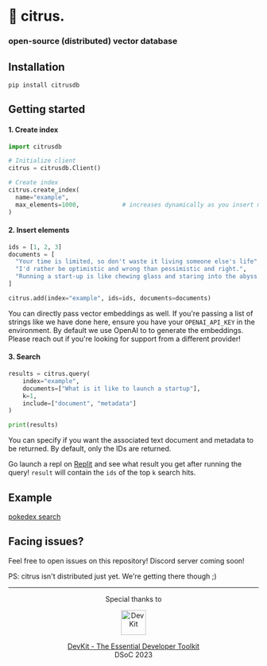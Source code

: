 # 🍋 citrus.
### open-source (distributed) vector database

## Installation

```
pip install citrusdb
```

## Getting started

#### 1. Create index
```py
import citrusdb

# Initialize client
citrus = citrusdb.Client()

# Create index
citrus.create_index(
  name="example",
  max_elements=1000,            # increases dynamically as you insert more vectors
)
```

#### 2. Insert elements
```py
ids = [1, 2, 3]
documents = [
  "Your time is limited, so don't waste it living someone else's life",
  "I'd rather be optimistic and wrong than pessimistic and right.",
  "Running a start-up is like chewing glass and staring into the abyss."
]

citrus.add(index="example", ids=ids, documents=documents)
```
You can directly pass vector embeddings as well. If you're passing a list of strings like we have done here, ensure you have your `OPENAI_API_KEY` in the environment. By default we use OpenAI to to generate the embeddings. Please reach out if you're looking for support from a different provider!

#### 3. Search
```py
results = citrus.query(
    index="example",
    documents=["What is it like to launch a startup"],
    k=1,
    include=["document", "metadata"]
)

print(results)
```
You can specify if you want the associated text document and metadata to be returned.
By default, only the IDs are returned.

Go launch a repl on [Replit](https://replit.com) and see what result you get after running the query! `result` will contain the `ids` of the top `k` search hits.

## Example
[pokedex search](https://replit.com/@debabratajr/pokedex-search)

## Facing issues?
Feel free to open issues on this repository! Discord server coming soon!

PS: citrus isn't distributed just yet. We're getting there though ;)

---
<p align="center">
  Special thanks to
</p>
<p align="center">
  <img align="center" src="https://www.getdevkit.com/logo.png" width=50 height=50 alt="DevKit" />
</p>
<p align="center">
  <a href="https://www.getdevkit.com">DevKit - The Essential Developer Toolkit</a><br />
  DSoC 2023
</p>



